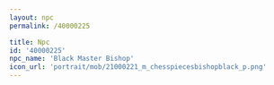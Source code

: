 ```yaml
---
layout: npc
permalink: /40000225

title: Npc
id: '40000225'
npc_name: 'Black Master Bishop'
icon_url: 'portrait/mob/21000221_m_chesspiecesbishopblack_p.png'
---
```

